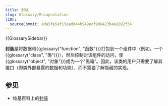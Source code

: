 ```yaml
---
title: 封装
slug: Glossary/Encapsulation
l10n:
  sourceCommit: ada5fa5ef15eadd44b549ecf906423b4a2092f34
---
```


{{GlossarySidebar}}

**封装**是将数据和{{glossary("function", "函数")}}打包到一个组件中（例如，一个{{glossary("class", "类")}}），然后控制对该组件的访问，使{{glossary("object", "对象")}}成为一个“黑箱”。因此，该类的用户只需要了解其接口（即类外部暴露的数据和功能），而不需要了解隐藏的实现。

## 参见

- 维基百科上的[封装](<https://zh.wikipedia.org/wiki/封裝_(物件導向程式設計)>)
